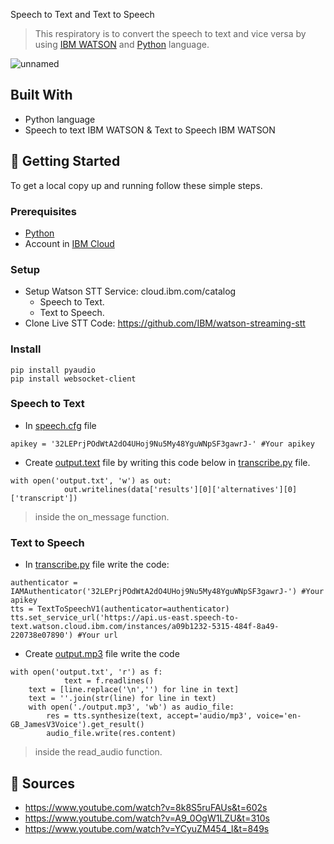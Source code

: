 



Speech to Text and Text to Speech 

> This respiratory is to convert the speech to text and vice versa by using [IBM WATSON](https://cloud.ibm.com) and [Python](https://www.python.org/downloads/) language.

![unnamed](https://csharpcorner-mindcrackerinc.netdna-ssl.com/article/speech-to-text-recognition-using-python/Images/speech-recognition-python.png)



## Built With

- Python language
- Speech to text IBM WATSON & Text to Speech IBM WATSON




## 🦾 Getting Started
To get a local copy up and running follow these simple steps.

### Prerequisites
* [Python](https://www.python.org/downloads/)
* Account in [IBM Cloud](https://cloud.ibm.com)

### Setup
* Setup Watson STT Service: cloud.ibm.com/catalog 
  * Speech to Text. 
  * Text to Speech.
* Clone Live STT Code: https://github.com/IBM/watson-streaming-stt 

### Install
```
pip install pyaudio
pip install websocket-client
``` 

### Speech to Text 
* In [speech.cfg](https://github.com/oaq509/smartMethod/SpeechToText_and_TextToSpeech/speech.cfg) file
``` 
apikey = '32LEPrjPOdWtA2dO4UHoj9Nu5My48YguWNpSF3gawrJ-' #Your apikey
```
* Create [output.text](https://github.com/oaq509/smartMethod/SpeechToText_and_TextToSpeech/output.txt) file by writing this code below in [transcribe.py](https://github.com/oaq509/smartMethod/SpeechToText_and_TextToSpeech/transcribe.py) file.
```
with open('output.txt', 'w') as out:
            out.writelines(data['results'][0]['alternatives'][0]['transcript'])
```
> inside the on_message function. 


### Text to Speech
* In [transcribe.py](https://github.com/oaq509/smartMethod/SpeechToText_and_TextToSpeech/transcribe.py) file write the code: 
```
authenticator = IAMAuthenticator('32LEPrjPOdWtA2dO4UHoj9Nu5My48YguWNpSF3gawrJ-') #Your apikey
tts = TextToSpeechV1(authenticator=authenticator)
tts.set_service_url('https://api.us-east.speech-to-text.watson.cloud.ibm.com/instances/a09b1232-5315-484f-8a49-220738e07890') #Your url
```
* Create [output.mp3](https://github.com/AsmaAbdullah1998/Live--Speech-to-Text-and-Text-to-Speech-/blob/main/output.mp3) file write the code 
```
with open('output.txt', 'r') as f:
            text = f.readlines()
    text = [line.replace('\n','') for line in text]
    text = ''.join(str(line) for line in text)
    with open('./output.mp3', 'wb') as audio_file:
        res = tts.synthesize(text, accept='audio/mp3', voice='en-GB_JamesV3Voice').get_result()
        audio_file.write(res.content)
```
> inside the read_audio function. 








## 📝 Sources 

- https://www.youtube.com/watch?v=8k8S5ruFAUs&t=602s
- https://www.youtube.com/watch?v=A9_0OgW1LZU&t=310s
- https://www.youtube.com/watch?v=YCyuZM454_I&t=849s



